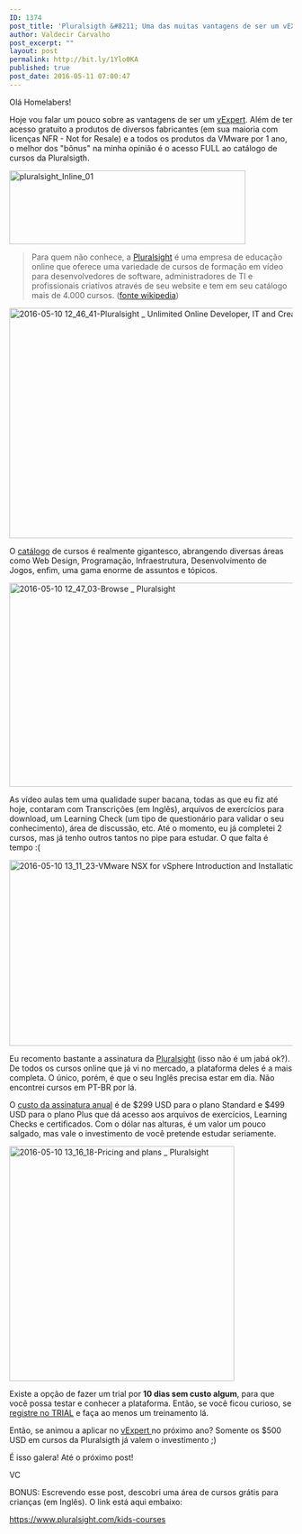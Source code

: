 ```yaml
---
ID: 1374
post_title: 'Pluralsigth &#8211; Uma das muitas vantagens de ser um vEXPERT'
author: Valdecir Carvalho
post_excerpt: ""
layout: post
permalink: http://bit.ly/1Ylo0KA
published: true
post_date: 2016-05-11 07:00:47
---
```

Olá Homelabers!

Hoje vou falar um pouco sobre as vantagens de ser um <a href="http://homelaber.com.br/vexpert-2016-eu-consegui/" target="_blank">vExpert</a>. Além de ter acesso gratuito a produtos de diversos fabricantes (em sua maioria com licenças NFR - Not for Resale) e a todos os produtos da VMware por 1 ano, o melhor dos "bônus" na minha opinião é o acesso FULL ao catálogo de cursos da Pluralsigth.

<img class="aligncenter size-full wp-image-1401" src="http://homelaber.com.br/site/wp-content/uploads/2016/05/pluralsight_Inline_01-e1462898279939.jpg" alt="pluralsight_Inline_01" width="420" height="131" />

<blockquote>Para quem não conhece, a <a href="https://www.pluralsight.com" target="_blank">Pluralsight</a> é uma empresa de educação online que oferece uma variedade de cursos de formação em vídeo para desenvolvedores de software, administradores de TI e profissionais criativos através de seu website e tem em seu catálogo mais de 4.000 cursos. (<a href="https://en.wikipedia.org/wiki/Pluralsight" target="_blank">fonte wikipedia</a>)</blockquote>

<img class="aligncenter size-full wp-image-1400" src="http://homelaber.com.br/site/wp-content/uploads/2016/05/2016-05-10-12_46_41-Pluralsight-_-Unlimited-Online-Developer-IT-and-Creative-Training-e1462898185843.png" alt="2016-05-10 12_46_41-Pluralsight _ Unlimited Online Developer, IT and Creative Training" width="800" height="409" />

O <a href="https://www.pluralsight.com/browse" target="_blank">catálogo</a> de cursos é realmente gigantesco, abrangendo diversas áreas como Web Design, Programação, Infraestrutura, Desenvolvimento de Jogos, enfim, uma gama enorme de assuntos e tópicos.

<img class="aligncenter size-full wp-image-1399" src="http://homelaber.com.br/site/wp-content/uploads/2016/05/2016-05-10-12_47_03-Browse-_-Pluralsight-e1462898166552.png" alt="2016-05-10 12_47_03-Browse _ Pluralsight" width="800" height="362" />

As vídeo aulas tem uma qualidade super bacana, todas as que eu fiz até hoje, contaram com Transcrições (em Inglês), arquivos de exercícios para download, um Learning Check (um tipo de questionário para validar o seu conhecimento), área de discussão, etc. Até o momento, eu já completei 2 cursos, mas já tenho outros tantos no pipe para estudar. O que falta é tempo :(

<img class="aligncenter size-full wp-image-1398" src="http://homelaber.com.br/site/wp-content/uploads/2016/05/2016-05-10-13_11_23-VMware-NSX-for-vSphere-Introduction-and-Installation-_-Pluralsight-e1462898146121.png" alt="2016-05-10 13_11_23-VMware NSX for vSphere Introduction and Installation _ Pluralsight" width="801" height="330" />

Eu recomento bastante a assinatura da <a href="https://www.pluralsight.com" target="_blank">Pluralsight</a> (isso não é um jabá ok?). De todos os cursos online que já vi no mercado, a plataforma deles é a mais completa. O único, porém, é que o seu Inglês precisa estar em dia. Não encontrei cursos em PT-BR por lá.

O <a href="https://www.pluralsight.com/pricing" target="_blank">custo da assinatura anual</a> é de $299 USD para o plano Standard e $499 USD para o plano Plus que dá acesso aos arquivos de exercícios, Learning Checks e certificados. Com o dólar nas alturas, é um valor um pouco salgado, mas vale o investimento de você pretende estudar seriamente.

<img class="aligncenter size-full wp-image-1397" src="http://homelaber.com.br/site/wp-content/uploads/2016/05/2016-05-10-13_16_18-Pricing-and-plans-_-Pluralsight-e1462898088685.png" alt="2016-05-10 13_16_18-Pricing and plans _ Pluralsight" width="400" height="417" />

Existe a opção de fazer um trial por <strong>10 dias sem custo algum</strong>, para que você possa testar e conhecer a plataforma. Então, se você ficou curioso, se <a href="https://app.pluralsight.com/a/subscribe/step1?isTrial=true&amp;sku=IND-M-PLUS&amp;v=a" target="_blank">registre no TRIAL</a> e faça ao menos um treinamento lá.

Então, se animou a aplicar no <a href="http://homelaber.com.br/vexpert-2016-eu-consegui/" target="_blank">vExpert </a>no próximo ano? Somente os $500 USD em cursos da Pluralsigth já valem o investimento ;)

É isso galera! Até o próximo post!

VC

BONUS: Escrevendo esse post, descobri uma área de cursos grátis para crianças (em Inglês). O link está aqui embaixo:

https://www.pluralsight.com/kids-courses